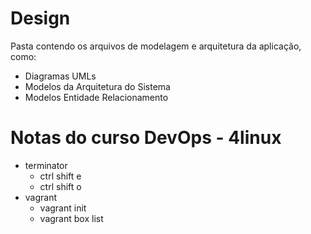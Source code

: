 # Design
Pasta contendo os arquivos de modelagem e arquitetura da aplicação, como:
- Diagramas UMLs
- Modelos da Arquitetura do Sistema
- Modelos Entidade Relacionamento
# Notas do curso DevOps - 4linux
- terminator
  - ctrl shift e
  - ctrl shift o
- vagrant
  - vagrant init
  - vagrant box list
